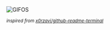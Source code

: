 <div align="justify">
<picture>
    <source media="(prefers-color-scheme: dark)" srcset="https://i.ibb.co/wJFwtRB/output-gif.gif">
    <source media="(prefers-color-scheme: light)" srcset="https://i.ibb.co/wJFwtRB/output-gif.gif">
    <img alt="GIFOS" src="https://i.ibb.co/wJFwtRB/output-gif.gif">
</picture>

<sub><i>inspired from [x0rzavi/github-readme-terminal](https://github.com/x0rzavi/github-readme-terminal)</i></sub>

</div>

<!-- Image deletion URL: https://ibb.co/KNpLnXb/38b07e14ea0ed562a13cd9fe87778f30 -->